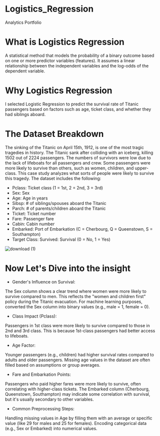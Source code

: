 # Logistics_Regression
Analytics Portfolio 

# What is Logistics Regression 
A statistical method that models the probability of a binary outcome based on one or more predictor variables (features). 
It assumes a linear relationship between the independent variables and the log-odds of the dependent variable.

# Why Logistics Regression
I selected Logistic Regression to predict the survival rate of Titanic passengers based on factors such as age, ticket class, and whether they had siblings aboard.

# The Dataset Breakdown
The sinking of the Titanic on April 15th, 1912, is one of the most tragic tragedies in history. The Titanic sank after colliding with an iceberg, killing 1502 out of 2224 passengers. The numbers of survivors were low due to the lack of lifeboats for all passengers and crew. Some passengers were more likely to survive than others, such as women, children, and upper-class. This case study analyzes what sorts of people were likely to survive this tragedy. The dataset includes the following:

* Pclass: Ticket class (1 = 1st, 2 = 2nd, 3 = 3rd)
* Sex: Sex
* Age: Age in years
* Sibsp: # of siblings/spouses aboard the Titanic
* Parch: # of parents/children aboard the Titanic
* Ticket: Ticket number
* Fare: Passenger fare
* Cabin: Cabin number
* Embarked: Port of Embarkation (C = Cherbourg, Q = Queenstown, S = Southampton)
* Target Class: Survived: Survival (0 = No, 1 = Yes)

![download (1)](https://github.com/user-attachments/assets/66eb287b-8b23-4081-a940-4727d4149ca6)

# Now Let's Dive into the insight 

* Gender's Influence on Survival:

The Sex column shows a clear trend where women were more likely to survive compared to men. This reflects the "women and children first" policy during the Titanic evacuation.
For machine learning purposes, converted the Sex column into binary values (e.g., male = 1, female = 0).

* Class Impact (Pclass):

Passengers in 1st class were more likely to survive compared to those in 2nd and 3rd class. This is because 1st-class passengers had better access to lifeboats.

* Age Factor:

Younger passengers (e.g., children) had higher survival rates compared to adults and older passengers.
Missing age values in the dataset are often filled based on assumptions or group averages.

* Fare and Embarkation Points:

Passengers who paid higher fares were more likely to survive, often correlating with higher-class tickets.
The Embarked column (Cherbourg, Queenstown, Southampton) may indicate some correlation with survival, but it's usually secondary to other variables.

* Common Preprocessing Steps:

Handling missing values in Age by filling them with an average or specific value (like 29 for males and 25 for females).
Encoding categorical data (e.g., Sex or Embarked) into numerical values.

